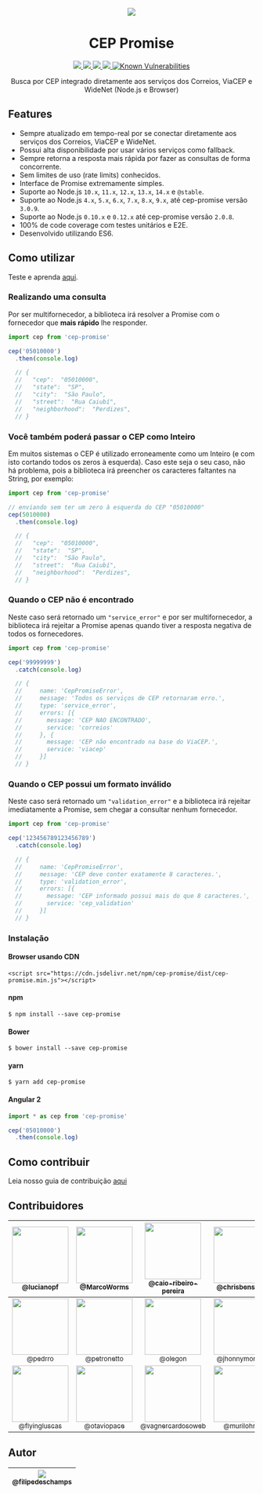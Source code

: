 <p align="center">
  <img src="http://piskel-imgstore-b.appspot.com/img/d580e96e-bd8a-11e6-b157-9949cad4d609.gif">
</p>

<h1 align="center">CEP Promise</h1>

<p align="center">
  <a href="https://npm-stat.com/charts.html?package=cep-promise">
    <img src="https://img.shields.io/npm/dm/cep-promise.svg">
  </a>
  <a href="https://coveralls.io/github/filipedeschamps/cep-promise?branch=master">
    <img src="https://coveralls.io/repos/github/filipedeschamps/cep-promise/badge.svg?branch=master">
  </a>
  <a href="https://www.npmjs.com/package/cep-promise">
    <img src="https://badge.fury.io/js/cep-promise.svg">
  </a>
  <a href="http://standardjs.com/">
    <img src="https://img.shields.io/badge/code%20style-standard-brightgreen.svg">
  </a>
  <a href="https://snyk.io/test/github/filipedeschamps/cep-promise">
    <img src="https://snyk.io/test/github/filipedeschamps/cep-promise/badge.svg" alt="Known Vulnerabilities" data-canonical-src="https://snyk.io/test/github/filipedeschamps/cep-promise" style="max-width:100%;">
  </a>
</p>

<p align="center">
  Busca por CEP integrado diretamente aos serviços dos Correios, ViaCEP e WideNet (Node.js e Browser)
</p>

## Features

 * Sempre atualizado em tempo-real por se conectar diretamente aos serviços dos Correios, ViaCEP e WideNet.
 * Possui alta disponibilidade por usar vários serviços como fallback.
 * Sempre retorna a resposta mais rápida por fazer as consultas de forma concorrente.
 * Sem limites de uso (rate limits) conhecidos.
 * Interface de Promise extremamente simples.
 * Suporte ao Node.js `10.x`, `11.x`, `12.x`, `13.x`, `14.x` e `@stable`.
 * Suporte ao Node.js `4.x`, `5.x`, `6.x`, `7.x`, `8.x`, `9.x`, até cep-promise versão `3.0.9`.
 * Suporte ao Node.js `0.10.x` e `0.12.x` até cep-promise versão `2.0.8`.
 * 100% de code coverage com testes unitários e E2E.
 * Desenvolvido utilizando ES6.


## Como utilizar

Teste e aprenda <a href="https://npm.runkit.com/cep-promise" target="_blank">aqui</a>.

### Realizando uma consulta

Por ser multifornecedor, a biblioteca irá resolver a Promise com o fornecedor que **mais rápido** lhe responder.

``` js
import cep from 'cep-promise'

cep('05010000')
  .then(console.log)

  // {
  //   "cep":  "05010000",
  //   "state":  "SP",
  //   "city":  "São Paulo",
  //   "street":  "Rua Caiubí",
  //   "neighborhood":  "Perdizes",
  // }
```


### Você também poderá passar o CEP como Inteiro

Em muitos sistemas o CEP é utilizado erroneamente como um Inteiro (e com isto cortando todos os zeros à esquerda). Caso este seja o seu caso, não há problema, pois a biblioteca irá preencher os caracteres faltantes na String, por exemplo:

``` js
import cep from 'cep-promise'

// enviando sem ter um zero à esquerda do CEP "05010000"
cep(5010000)
  .then(console.log)

  // {
  //   "cep":  "05010000",
  //   "state":  "SP",
  //   "city":  "São Paulo",
  //   "street":  "Rua Caiubí",
  //   "neighborhood":  "Perdizes",
  // }
```

### Quando o CEP não é encontrado

Neste caso será retornado um `"service_error"` e por ser multifornecedor, a biblioteca irá rejeitar a Promise apenas quando tiver a resposta negativa de todos os fornecedores.

``` js
import cep from 'cep-promise'

cep('99999999')
  .catch(console.log)

  // {
  //     name: 'CepPromiseError',
  //     message: 'Todos os serviços de CEP retornaram erro.',
  //     type: 'service_error',
  //     errors: [{
  //       message: 'CEP NAO ENCONTRADO',
  //       service: 'correios'
  //     }, {
  //       message: 'CEP não encontrado na base do ViaCEP.',
  //       service: 'viacep'
  //     }]
  // }

```

### Quando o CEP possui um formato inválido

Neste caso será retornado um `"validation_error"` e a biblioteca irá rejeitar imediatamente a Promise, sem chegar a consultar nenhum fornecedor.

``` js
import cep from 'cep-promise'

cep('123456789123456789')
  .catch(console.log)

  // {
  //     name: 'CepPromiseError',
  //     message: 'CEP deve conter exatamente 8 caracteres.',
  //     type: 'validation_error',
  //     errors: [{
  //       message: 'CEP informado possui mais do que 8 caracteres.',
  //       service: 'cep_validation'
  //     }]
  // }
```


### Instalação

#### Browser usando CDN
```
<script src="https://cdn.jsdelivr.net/npm/cep-promise/dist/cep-promise.min.js"></script>
```

#### npm

```
$ npm install --save cep-promise
```

#### Bower

```
$ bower install --save cep-promise
```
#### yarn

```
$ yarn add cep-promise
```

#### Angular 2

``` ts
import * as cep from 'cep-promise'

cep('05010000')
  .then(console.log)
```

## Como contribuir

Leia nosso guia de contribuição [aqui](CONTRIBUTING.md)

## Contribuidores

| [<img src="https://avatars1.githubusercontent.com/u/8251208?v=3&s=115" width="115"><br><sub>@lucianopf</sub>](https://github.com/lucianopf) | [<img src="https://avatars1.githubusercontent.com/u/7863230?v=3&s=115" width="115"><br><sub>@MarcoWorms</sub>](https://github.com/MarcoWorms) | [<img src="https://avatars1.githubusercontent.com/u/551228?v=3&s=115" width="115"><br><sub>@caio-ribeiro-pereira</sub>](https://github.com/caio-ribeiro-pereira) | [<img src="https://avatars1.githubusercontent.com/u/1225447?v=3&s=115" width="115"><br><sub>@chrisbenseler</sub>](https://github.com/chrisbenseler) | [<img src="https://avatars0.githubusercontent.com/u/3428149?v=3&s=115" width="115"><br><sub>@luanmuniz</sub>](https://github.com/luanmuniz) | [<img src="https://avatars3.githubusercontent.com/u/3094496?v=3&s=115" width="115"><br><sub>@AlbertoTrindade</sub>](https://github.com/AlbertoTrindade) |
|:-:|:-:|:-:|:-:|:-:|:-:|
| [<img src="https://avatars1.githubusercontent.com/u/4137355?v=3&s=115" width="115"><br><sub>@pedrro</sub>](https://github.com/pedrro) | [<img src="https://avatars1.githubusercontent.com/u/8260778?v=3&s=115" width="115"><br><sub>@petronetto</sub>](https://github.com/Petronetto) | [<img src="https://avatars3.githubusercontent.com/u/434364?v=3&s=115" width="115"><br><sub>@olegon</sub>](https://github.com/olegon) | [<img src="https://avatars3.githubusercontent.com/u/2177742?v=3&s=115" width="115"><br><sub>@jhonnymoreira</sub>](https://github.com/jhonnymoreira) | [<img src="https://avatars3.githubusercontent.com/u/2955087?s=115&v=4" width="115"><br><sub>@claytonsilva</sub>](https://github.com/claytonsilva) | [<img src="https://avatars1.githubusercontent.com/u/13632762?s=115" width="115"><br><sub>@thiamsantos</sub>](https://github.com/thiamsantos) |
| [<img src="https://avatars2.githubusercontent.com/u/6232791?v=3&s=115" width="115"><br><sub>@flyingluscas</sub>](https://github.com/flyingluscas) | [<img src="https://avatars1.githubusercontent.com/u/15306309?s=115&v=4" width="115"><br><sub>@otaviopace</sub>](https://github.com/otaviopace) | [<img src="https://avatars1.githubusercontent.com/u/16264950?s=400&v=4" width="115"><br><sub>@vagnercardosoweb</sub>](https://github.com/vagnercardosoweb) | [<img src="https://avatars2.githubusercontent.com/u/18074134?s=400&u=fd578b638c5c4dc69ded7ebd5fa834ff915a2250&v=4" width="115"><br><sub>@murilohns</sub>](https://github.com/murilohns) | [<img src="https://avatars2.githubusercontent.com/u/36142371?s=400&u=24ff6d7b87af0b11414cb9be55615e717d2342aa&v=4" width="115"><br><sub>@dominguetigs</sub>](https://github.com/dominguetigs) |

## Autor

| [<img src="https://avatars0.githubusercontent.com/u/4248081?v=3&s=115"><br><sub>@filipedeschamps</sub>](https://github.com/filipedeschamps) |
| :---: |
